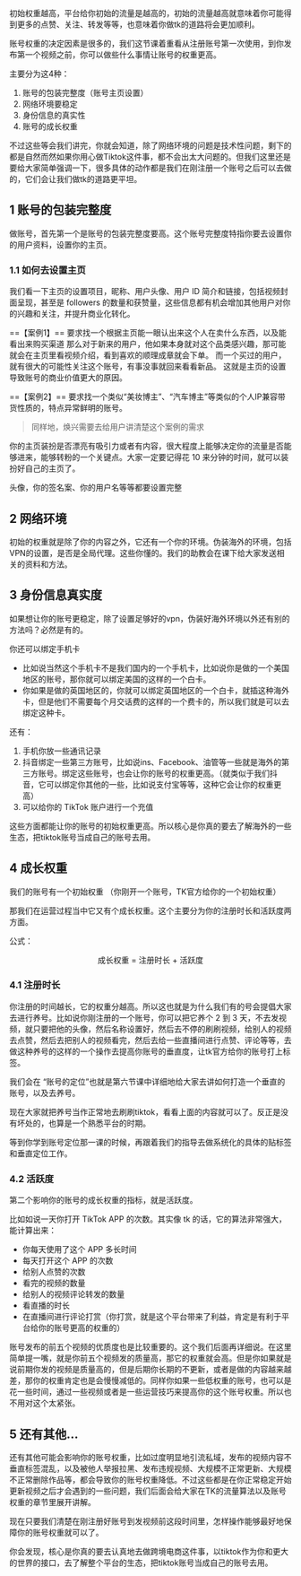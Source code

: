 
初始权重越高，平台给你初始的流量是越高的，初始的流量越高就意味着你可能得到更多的点赞、关注、转发等等，也意味着你做tk的道路将会更加顺利。

账号权重的决定因素是很多的，我们这节课着重看从注册账号第一次使用，到你发布第一个视频之前，你可以做些什么事情让账号的权重更高。

主要分为这4种：
1. 账号的包装完整度（账号主页设置）
2. 网络环境要稳定
3. 身份信息的真实性
4. 账号的成长权重

不过这些等会我们讲完，你就会知道，除了网络环境的问题是技术性问题，剩下的都是自然而然如果你用心做Tiktok这件事，都不会出太大问题的。但我们这里还是要给大家简单强调一下，很多具体的动作都是我们在刚注册一个账号之后可以去做的，它们会让我们做tk的道路更平坦。

## 1 账号的包装完整度

做账号，首先第一个是账号的包装完整度要高。这个账号完整度特指你要去设置你的用户资料，设置你的主页。

### 1.1 如何去设置主页

我们看一下主页的设置项目，昵称、用户头像、用户 ID 简介和链接，包括视频封面呈现，甚至是 followers 的数量和获赞量，这些信息都有机会增加其他用户对你的兴趣和关注，并提升商业化转化。

==【案例1】==
要求找一个根据主页能一眼认出来这个人在卖什么东西，以及能看出来购买渠道
那么对于新来的用户，他如果本身就对这个品类感兴趣，那可能就会在主页里看视频介绍，看到喜欢的顺理成章就会下单。
而一个买过的用户，就有很大的可能性关注这个账号，有事没事就回来看看新品。
这就是主页的设置导致账号的商业价值更大的原因。

==【案例2】==
要求找一个类似“美妆博主”、“汽车博主”等类似的个人IP兼容带货性质的，特点异常鲜明的账号。
> 同样地，焕兴需要去给用户讲清楚这个案例的需求

你的主页装扮是否漂亮有吸引力或者有内容，很大程度上能够决定你的流量是否能够进来，能够转粉的一个关键点。大家一定要记得花 10 来分钟的时间，就可以装扮好自己的主页了。

头像，你的签名案、你的用户名等等都要设置完整

## 2 网络环境

初始的权重就是除了你的内容之外，它还有一个你的环境。伪装海外的环境，包括VPN的设置，是否是全局代理。这些你懂的。我们的助教会在课下给大家发送相关的资料和方法。

## 3 身份信息真实度

如果想让你的账号更稳定，除了设置足够好的vpn，伪装好海外环境以外还有别的方法吗？必然是有的。

你还可以绑定手机卡
- 比如说当然这个手机卡不是我们国内的一个手机卡，比如说你是做的一个美国地区的账号，那你就可以绑定美国的这样的一个白卡。
- 你如果是做的英国地区的，你就可以绑定英国地区的一个白卡，就插这种海外卡，但是他们不需要每个月交话费的这样的一个费卡的，所以我们就是可以去绑定这种卡。

还有：
1. 手机你放一些通讯记录
2. 抖音绑定一些第三方账号，比如说ins、Facebook、油管等一些就是海外的第三方账号。绑定这些账号，也会让你的账号的权重更高。（就类似于我们抖音，它可以绑定你其他的一些，比如说支付宝等等，这种它会让你的权重更高）
3. 可以给你的 TikTok 账户进行一个充值

这些方面都能让你的账号的初始权重更高。所以核心是你真的要去了解海外的一些生态，把tiktok账号当成自己的账号去用。

## 4 成长权重

我们的账号有一个初始权重 （你刚开一个账号，TK官方给你的一个初始权重）

那我们在运营过程当中它又有个成长权重。这个主要分为你的注册时长和活跃度两方面。

公式：

<p align = 'center'>成长权重 = 注册时长 + 活跃度</p>

### 4.1 注册时长

你注册的时间越长，它的权重分越高。所以这也就是为什么我们有的号会提倡大家去进行养号。比如说你刚注册的一个账号，你可以把它养个 2 到 3 天，不去发视频，就只要把他的头像，然后名称设置好，然后去不停的刷刷视频，给别人的视频去点赞，然后去把别人的视频看完，然后去给一些直播间进行点赞、评论等等，去做这种养号的这样的一个操作去提高你账号的垂直度，让tk官方给你的账号打上标签。

我们会在 “账号的定位”也就是第六节课中详细地给大家去讲如何打造一个垂直的账号，以及去养号。

现在大家就把养号当作正常地去刷刷tiktok，看看上面的内容就可以了。反正是没有坏处的，也算是一个熟悉平台的时期。

等到你学到账号定位那一课的时候，再跟着我们的指导去做系统化的具体的贴标签和垂直定位工作。

### 4.2 活跃度

第二个影响你的账号的成长权重的指标，就是活跃度。

比如如说一天你打开 TikTok APP 的次数。其实像 tk 的话，它的算法非常强大，能计算出来：
- 你每天使用了这个 APP 多长时间
- 每天打开这个 APP 的次数
- 给别人点赞的次数
- 看完的视频的数量
- 给别人的视频评论转发的数量
- 看直播的时长
- 在直播间进行评论打赏（你打赏，就是这个平台带来了利益，肯定是有利于平台给你的账号更高的权重的）

账号发布的前五个视频的优质度也是比较重要的。这个我们后面再详细说。在这里简单提一嘴，就是你前五个视频发的质量高，那它的权重就会高。但是你如果就是说前期你发的视频是质量高的，但是后期你长期的不更新，或者是做的内容越来越差，那你的权重肯定也是会慢慢减低的。同样你如果一些低权重的账号，也可以是花一些时间，通过一些视频或者是一些运营技巧来提高你的这个账号权重。所以也不用对这个太紧张。

## 5 还有其他...

还有其他可能会影响你的账号权重，比如过度明显地引流私域，发布的视频内容不垂直标签混乱，以及被他人举报拉黑、发布违规视频、大规模不正常更新、大规模不正常删除作品等，都会导致你的账号权重降低。不过这些都是在你正常稳定开始更新视频之后才会遇到的一些问题，我们后面会给大家在TK的流量算法以及账号权重的章节里展开讲解。

现在只要我们清楚在刚注册好账号到发视频前这段时间里，怎样操作能够最好地保障你的账号权重就可以了。

你会发现，核心是你真的要去认真地去做跨境电商这件事，以tiktok作为你和更大的世界的接口，去了解整个平台的生态，把tiktok账号当成自己的账号去用。